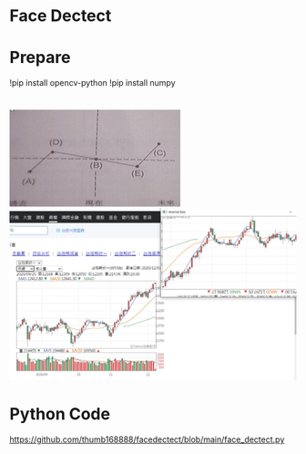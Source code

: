 # Face Dectect

# Prepare

  !pip install opencv-python
  !pip install numpy
  
# 

![image](https://github.com/thumb168888/-Adam-double-reflection/blob/main/double%20reflection.png)
![image](https://github.com/thumb168888/-Adam-double-reflection/blob/main/messageImage_1607162624090.jpg)


# Python Code
https://github.com/thumb168888/facedectect/blob/main/face_dectect.py
